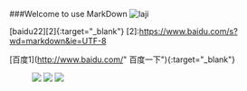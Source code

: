 ###Welcome to use MarkDown
![laji](F:\plan\捕获.PNG 'hh')

[baidu22][2]{:target="_blank"}
[2]:https://www.baidu.com/s?wd=markdown&ie=UTF-8

[百度1](http://www.baidu.com/" 百度一下"){:target="_blank"}   

<figure class="third">
    <img src="F:\plan\捕获.PNG">
    <img src="F:\plan\捕获.PNG">
    <img src="F:\plan\捕获.PNG">
</figure>
